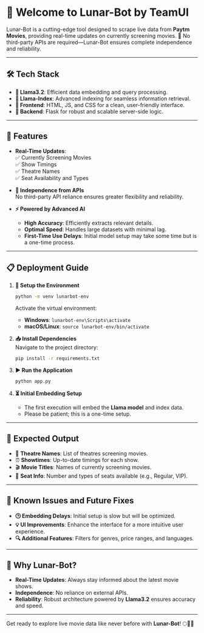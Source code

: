 # 🌙 **Welcome to Lunar-Bot** by **TeamUI**  
Lunar-Bot is a cutting-edge tool designed to scrape live data from **Paytm Movies**, providing real-time updates on currently screening movies. 🎥 No third-party APIs are required—Lunar-Bot ensures complete independence and reliability.  

---

## 🛠️ **Tech Stack**
- **🦙 Llama3.2**: Efficient data embedding and query processing.  
- **📖 Llama-Index**: Advanced indexing for seamless information retrieval.  
- **🎨 Frontend**: HTML, JS, and CSS for a clean, user-friendly interface.  
- **🔧 Backend**: Flask for robust and scalable server-side logic.  

---

## 🚀 **Features**
- **Real-Time Updates**:  
  ✅ Currently Screening Movies  
  ✅ Show Timings  
  ✅ Theatre Names  
  ✅ Seat Availability and Types  

- **📡 Independence from APIs**  
  No third-party API reliance ensures greater flexibility and reliability.  

- **⚡ Powered by Advanced AI**  
  - **High Accuracy**: Efficiently extracts relevant details.  
  - **Optimal Speed**: Handles large datasets with minimal lag.  
  - **First-Time Use Delays**: Initial model setup may take some time but is a one-time process.

---

## 📋 **Deployment Guide**

1. **🔨 Setup the Environment**  
   ```bash
   python -m venv lunarbot-env  
   ```  
   Activate the virtual environment:  
   - **Windows**: `lunarbot-env\Scripts\activate`  
   - **macOS/Linux**: `source lunarbot-env/bin/activate`  

2. **📥 Install Dependencies**  
   Navigate to the project directory:  
   ```bash
   pip install -r requirements.txt  
   ```  

3. **▶️ Run the Application**  
   ```bash
   python app.py  
   ```  

4. **⏳ Initial Embedding Setup**  
   - The first execution will embed the **Llama model** and index data.  
   - Please be patient; this is a one-time setup.  

---

## 🎯 **Expected Output**
- 🎦 **Theatre Names**: List of theatres screening movies.  
- ⏰ **Showtimes**: Up-to-date timings for each show.  
- 🎬 **Movie Titles**: Names of currently screening movies.  
- 💺 **Seat Info**: Number and types of seats available (e.g., Regular, VIP).  

---

## 🔧 **Known Issues and Future Fixes**
- **🕒 Embedding Delays**: Initial setup is slow but will be optimized.  
- **💡 UI Improvements**: Enhance the interface for a more intuitive user experience.  
- **🔍 Additional Features**: Filters for genres, price ranges, and languages.  

---

## 🌟 **Why Lunar-Bot?**
- **Real-Time Updates**: Always stay informed about the latest movie shows.  
- **Independence**: No reliance on external APIs.  
- **Reliability**: Robust architecture powered by **Llama3.2** ensures accuracy and speed.  

---

Get ready to explore live movie data like never before with **Lunar-Bot**! 🌕🎥✨  
